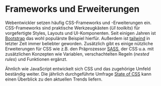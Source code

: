 # Frameworks und Erweiterungen

Webentwickler setzen häufig CSS-Frameworks und -Erweiterungen ein.
CSS-Frameworks sind praktische Werkzeugkästen (_UI toolkits_) für vorgefertigte
Styles, Layouts und UI-Komponenten. Seit einigen Jahren ist [Bootstrap](https://getbootstrap.com/) das wohl populärste Beispiel hierfür. Außerdem ist [tailwind](https://tailwindcss.com/) in letzter Zeit immer beliebter geworden. Zusätzlich gibt es
einige nützliche Erweiterungen für CSS wie z.B. den Präprozessor
[SASS](https://sass-lang.com/), der CSS u.a. mit zusätzlichen Konzepten wie
Variablen, verschachtelten Regeln (_nested rules_) und Funktionen ergänzt.

Ähnlich wie JavaScript entwickelt sich CSS und das zugehörige Umfeld
beständig weiter. Die jährlich durchgeführte Umfrage [State of CSS](https://stateofcss.com/) kann einen Überblick zu den aktuellen Trends liefern.
